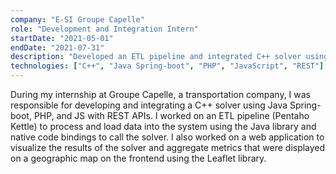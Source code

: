 ```yaml
---
company: "E-SI Groupe Capelle"
role: "Development and Integration Intern"
startDate: "2021-05-01"
endDate: "2021-07-31"
description: "Developed an ETL pipeline and integrated C++ solver using Java Spring-boot, PHP, and JS with REST APIs."
technologies: ["C++", "Java Spring-boot", "PHP", "JavaScript", "REST"]
---
```


During my internship at Groupe Capelle, a transportation company, I was responsible for developing and integrating a C++ solver using Java Spring-boot, PHP, and JS with REST APIs. I worked on an ETL pipeline (Pentaho Kettle) to process and load data into the system using the Java library and native code bindings to call the solver. I also worked on a web application to visualize the results of the solver and aggregate metrics that were displayed on a geographic map on the frontend using the Leaflet library.
